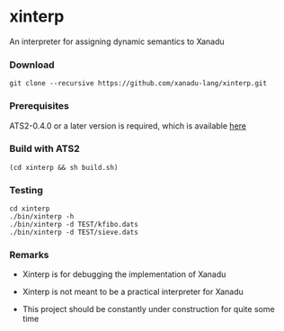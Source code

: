 # xinterp

An interpreter for assigning dynamic semantics to Xanadu

### Download

```
git clone --recursive https://github.com/xanadu-lang/xinterp.git
```

### Prerequisites

ATS2-0.4.0 or a later version is required,
which is available [here](http://www.ats-lang.org/Downloads.html)

### Build with ATS2

```
(cd xinterp && sh build.sh)
```

### Testing

```
cd xinterp
./bin/xinterp -h
./bin/xinterp -d TEST/kfibo.dats
./bin/xinterp -d TEST/sieve.dats
```

### Remarks

- Xinterp is for debugging the implementation of Xanadu

- Xinterp is not meant to be a practical interpreter for Xanadu

- This project should be constantly under construction for quite some time
